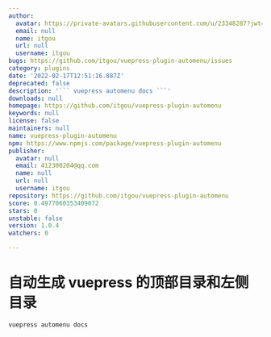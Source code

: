 ```yaml
---
author:
  avatar: https://private-avatars.githubusercontent.com/u/23348287?jwt=eyJhbGciOiJIUzI1NiIsInR5cCI6IkpXVCJ9.eyJpc3MiOiJnaXRodWIuY29tIiwiYXVkIjoicmF3LmdpdGh1YnVzZXJjb250ZW50LmNvbSIsImtleSI6ImtleTEiLCJleHAiOjE3MzQ2NTU1NjAsIm5iZiI6MTczNDY1NDM2MCwicGF0aCI6Ii91LzIzMzQ4Mjg3In0.g3XAHdPWuzsVWXWw2tgTNx581KNvI14WVrzHPtnws4I&v=4
  email: null
  name: itgou
  url: null
  username: itgou
bugs: https://github.com/itgou/vuepress-plugin-automenu/issues
category: plugins
date: '2022-02-17T12:51:16.887Z'
deprecated: false
description: '``` vuepress automenu docs ```'
downloads: null
homepage: https://github.com/itgou/vuepress-plugin-automenu
keywords: null
license: false
maintainers: null
name: vuepress-plugin-automenu
npm: https://www.npmjs.com/package/vuepress-plugin-automenu
publisher:
  avatar: null
  email: 412300204@qq.com
  name: null
  url: null
  username: itgou
repository: https://github.com/itgou/vuepress-plugin-automenu
score: 0.4977060353409072
stars: 0
unstable: false
version: 1.0.4
watchers: 0

---
```


# 自动生成 vuepress 的顶部目录和左侧目录

```
vuepress automenu docs
```
